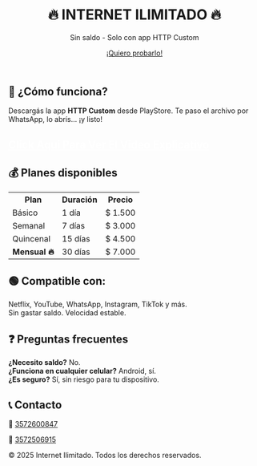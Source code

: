 <!DOCTYPE html>
<html lang="es">
<head>
  <meta charset="UTF-8">
  <meta name="viewport" content="width=device-width, initial-scale=1">
  
  <link rel="stylesheet" href="style.css">
 

<header>
  <h1>🔥 INTERNET ILIMITADO 🔥</h1>
  <p>Sin saldo - Solo con app HTTP Custom</p>
  <a href="https://wa.me/543572600847" class="btn-wsp">¡Quiero probarlo!</a>
</header>

<section>
  <h2>📲 ¿Cómo funciona?</h2>
  <p>Descargás la app <strong>HTTP Custom</strong> desde PlayStore. Te paso el archivo por WhatsApp, lo abrís... ¡y listo!</p>
</section>
<section>
  <h2><a href="video/conectarcustom.mp4" style="color: white;">Click Aqui Para Ver El Video Explicativo</a></h2>
  
</section>

    

 


<section>
  <h2>💰 Planes disponibles</h2>
  <table>
    <tr><th>Plan</th><th>Duración</th><th>Precio</th></tr>
    <tr><td>Básico</td><td>1 día</td><td>$ 1.500</td></tr>
    <tr><td>Semanal</td><td>7 días</td><td>$ 3.000</td></tr>
    <tr><td>Quincenal</td><td>15 días</td><td>$ 4.500</td></tr>
    <tr><td><strong>Mensual 🔥</strong></td><td>30 días</td><td>$ 7.000</td></tr>
  </table>
</section>

<section>
  <h2>🟢 Compatible con:</h2>
  <p>Netflix, YouTube, WhatsApp, Instagram, TikTok y más. <br>Sin gastar saldo. Velocidad estable.</p>
</section>

<section>
  <h2>❓ Preguntas frecuentes</h2>
  <p><strong>¿Necesito saldo?</strong> No.<br>
     <strong>¿Funciona en cualquier celular?</strong> Android, sí.<br>
     <strong>¿Es seguro?</strong> Sí, sin riesgo para tu dispositivo.</p>
</section>

<section>
  <h2>📞 Contacto</h2>
  <p>📲 <a href="https://wa.me/543572600847" class="btn-wsp">3572600847</a></p>
  <p>📲 <a href="https://wa.me/543572506915" class="btn-wsp">3572506915

  </a></p>
</section>

<footer>
  © 2025 Internet Ilimitado. Todos los derechos reservados.
</footer>

</body>
</html>
